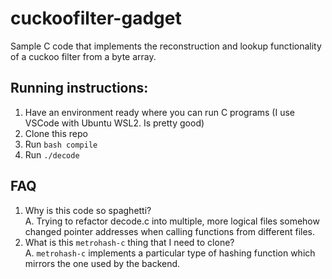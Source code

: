 # cuckoofilter-gadget
Sample C code that implements the reconstruction and lookup functionality of a cuckoo filter from a byte array.

## Running instructions:
1. Have an environment ready where you can run C programs (I use VSCode with Ubuntu WSL2. Is pretty good)
2. Clone this repo
3. Run `bash compile`
4. Run `./decode`

## FAQ
1. Why is this code so spaghetti?<br>
A. Trying to refactor decode.c into multiple, more logical files somehow changed pointer addresses when calling functions from different files. 
2. What is this `metrohash-c` thing that I need to clone?<br>
A. `metrohash-c` implements a particular type of hashing function which mirrors the one used by the backend.
